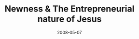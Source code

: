 ---
layout: media
category: media
title: "Newness & The Entrepreneurial nature of Jesus"
date: 2008-05-07
description: "Brian Tome talks about why frontiers are important."
tag: 
 - die-to-self
 - surrender
 - i-am
 - tome
 - casket
 - body-is-a-cage
 - declaration-of-independence
 - john-adams
yt-video-id: "uwU6h8faetA"
video: "http://s3.amazonaws.com/crossroads-media/other-media/video/go-forth-01.mp4"
video-poster: "http://s3.amazonaws.com/crossroads-media/images/iamsurrendered - still.jpg"
---